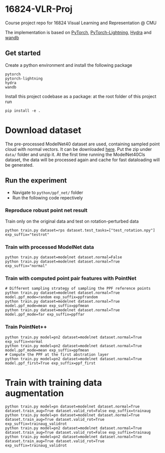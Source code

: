 # 16824-VLR-Proj
Course project repo for 16824 Visual Learning and Representation @ CMU

The implementation is based on [PyTorch](https://pytorch.org/), [PyTorch-Lightning](https://www.pytorchlightning.ai/), [Hydra](https://hydra.cc/docs/intro/) and [wandb](https://docs.wandb.ai/)

## Get started

Create a python environment and install the following package
```
pytorch
pytorch-lightning
hydra
wandb
```

Install this project codebase as a package: at the root folder of this project run
```
pip install -e .
```

# Download dataset

The pre-processed ModelNet40 dataset are used, containing sampled point cloud with normal vectors. It can be downloaded [here](https://shapenet.cs.stanford.edu/media/modelnet40_normal_resampled.zip). Put the zip under `data/` folder and unzip it. At the first time running the ModelNet40Cls dataset, the data will be processed again and cache for fast dataloading will be generated. 

## Run the experiment

* Navigate to `python/ppf_net/` folder
* Run the following code repectively

### Reproduce robust point net result

Train only on the original data and test on rotation-perturbed data
```
python train.py dataset=rps dataset.test_tasks=["test_rotation.npy"] exp_suffix="testrot"
```

### Train with processed ModelNet data

```
python train.py dataset=modelnet dataset.normal=False 
python train.py dataset=modelnet dataset.normal=True exp_suffix="normal"
```

### Train with computed point pair features with PointNet

```
# Different sampling strategy of sampling the PPF reference points
python train.py dataset=modelnet dataset.normal=True model.ppf_mode=random exp_suffix=ppfrandom
python train.py dataset=modelnet dataset.normal=True model.ppf_mode=mean exp_suffix=ppfmean
python train.py dataset=modelnet dataset.normal=True model.ppf_mode=far exp_suffix=ppffar
```

### Train PointNet++

```
python train.py model=pn2 dataset=modelnet dataset.normal=True exp_suffix=normal
python train.py model=pn2 dataset=modelnet dataset.normal=True model.ppf_mode=mean exp_suffix=ppfmean
# Compute the PPF at the first abstration layer
python train.py model=pn2 dataset=modelnet dataset.normal=True model.ppf_first=True exp_suffix=ppf_first
```

# Train with training data augmentation

```
python train.py model=pn dataset=modelnet dataset.normal=True dataset.train_aug=True dataset.valid_rot=False exp_suffix=trainaug
python train.py model=pn dataset=modelnet dataset.normal=True dataset.train_aug=True dataset.valid_rot=True exp_suffix=trainaug_validrot
python train.py model=pn2 dataset=modelnet dataset.normal=True dataset.train_aug=True dataset.valid_rot=False exp_suffix=trainaug
python train.py model=pn2 dataset=modelnet dataset.normal=True dataset.train_aug=True dataset.valid_rot=True exp_suffix=trainaug_validrot
```